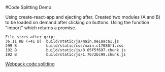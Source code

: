 #Code Splitting Demo

Using create-react-app and ejecting after.
Created two modules (A and B) to be loaded on demand after clicking on buttons. Using the function "import" which returns a promise. 

    File sizes after gzip:
    36.11 KB (+41 B)  build/static/js/main.0e1aaca1.js
    299 B             build/static/css/main.c17080f1.css
    192 B             build/static/js/0.05f5f697.chunk.js
    192 B             build/static/js/1.7672bc99.chunk.js

[Webpack code splitting](https://webpack.js.org/guides/code-splitting/)